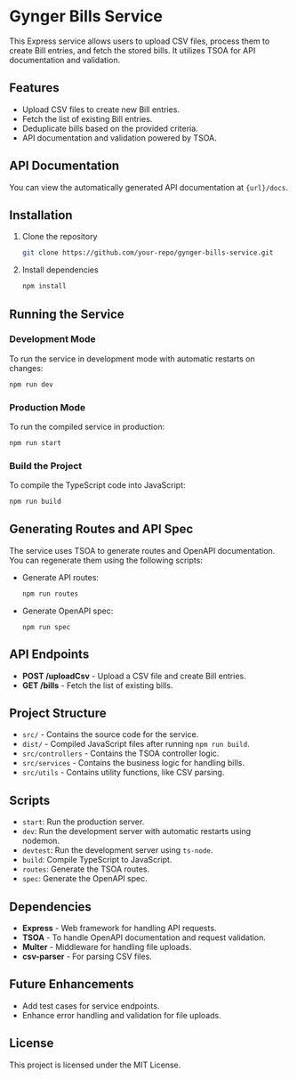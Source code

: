 # Gynger Bills Service

This Express service allows users to upload CSV files, process them to create Bill entries, and fetch the stored bills. It utilizes TSOA for API documentation and validation.

## Features

-   Upload CSV files to create new Bill entries.
-   Fetch the list of existing Bill entries.
-   Deduplicate bills based on the provided criteria.
-   API documentation and validation powered by TSOA.

## API Documentation

You can view the automatically generated API documentation at `{url}/docs`.

## Installation

1. Clone the repository
    ```bash
    git clone https://github.com/your-repo/gynger-bills-service.git
    ```
2. Install dependencies
    ```bash
    npm install
    ```

## Running the Service

### Development Mode

To run the service in development mode with automatic restarts on changes:

```bash
npm run dev
```

### Production Mode

To run the compiled service in production:

```bash
npm run start
```

### Build the Project

To compile the TypeScript code into JavaScript:

```bash
npm run build
```

## Generating Routes and API Spec

The service uses TSOA to generate routes and OpenAPI documentation. You can regenerate them using the following scripts:

-   Generate API routes:

    ```bash
    npm run routes
    ```

-   Generate OpenAPI spec:
    ```
    npm run spec
    ```

## API Endpoints

-   **POST /uploadCsv** - Upload a CSV file and create Bill entries.
-   **GET /bills** - Fetch the list of existing bills.

## Project Structure

-   `src/` - Contains the source code for the service.
-   `dist/` - Compiled JavaScript files after running `npm run build`.
-   `src/controllers` - Contains the TSOA controller logic.
-   `src/services` - Contains the business logic for handling bills.
-   `src/utils` - Contains utility functions, like CSV parsing.

## Scripts

-   `start`: Run the production server.
-   `dev`: Run the development server with automatic restarts using nodemon.
-   `devtest`: Run the development server using `ts-node`.
-   `build`: Compile TypeScript to JavaScript.
-   `routes`: Generate the TSOA routes.
-   `spec`: Generate the OpenAPI spec.

## Dependencies

-   **Express** - Web framework for handling API requests.
-   **TSOA** - To handle OpenAPI documentation and request validation.
-   **Multer** - Middleware for handling file uploads.
-   **csv-parser** - For parsing CSV files.

## Future Enhancements

-   Add test cases for service endpoints.
-   Enhance error handling and validation for file uploads.

## License

This project is licensed under the MIT License.
